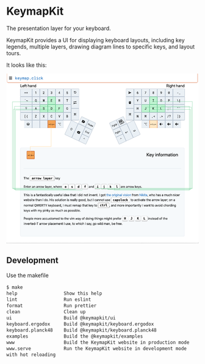 # KeymapKit

The presentation layer for your keyboard.

KeymapKit provides a UI for displaying keyboard layouts, including key legends, multiple layers, drawing diagram lines to specific keys, and layout tours.

It looks like this:

![Screenshot](docs/screenshot.png?raw=true "Screenshot")

## Development

Use the makefile

```console
$ make
help                 Show this help
lint                 Run eslint
format               Run prettier
clean                Clean up
ui                   Build @keymapkit/ui
keyboard.ergodox     Build @keymapkit/keyboard.ergodox
keyboard.planck48    Build @keymapkit/keyboard.planck48
examples             Build the @keymapkit/examples
www                  Build the KeymapKit website in production mode
www.serve            Run the KeymapKit website in development mode with hot reloading

```
